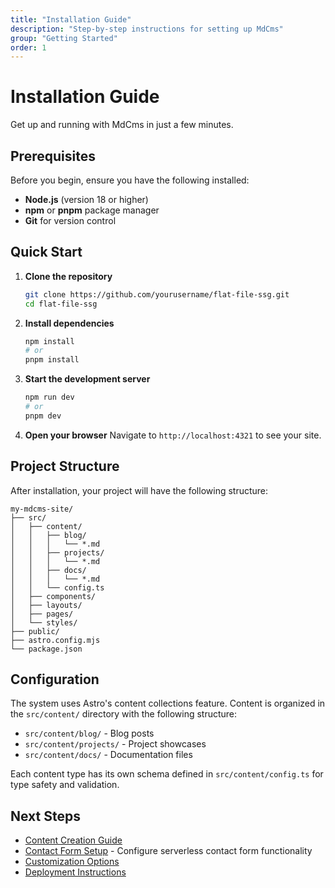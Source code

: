 ```yaml
---
title: "Installation Guide"
description: "Step-by-step instructions for setting up MdCms"
group: "Getting Started"
order: 1
---
```


# Installation Guide

Get up and running with MdCms in just a few minutes.

## Prerequisites

Before you begin, ensure you have the following installed:

- **Node.js** (version 18 or higher)
- **npm** or **pnpm** package manager
- **Git** for version control

## Quick Start

1. **Clone the repository**
   ```bash
   git clone https://github.com/yourusername/flat-file-ssg.git
   cd flat-file-ssg
   ```

2. **Install dependencies**
   ```bash
   npm install
   # or
   pnpm install
   ```

3. **Start the development server**
   ```bash
   npm run dev
   # or
   pnpm dev
   ```

4. **Open your browser**
   Navigate to `http://localhost:4321` to see your site.

## Project Structure

After installation, your project will have the following structure:

```
my-mdcms-site/
├── src/
│   ├── content/
│   │   ├── blog/
│   │   │   └── *.md
│   │   ├── projects/
│   │   │   └── *.md
│   │   ├── docs/
│   │   │   └── *.md
│   │   └── config.ts
│   ├── components/
│   ├── layouts/
│   ├── pages/
│   └── styles/
├── public/
├── astro.config.mjs
└── package.json
```

## Configuration

The system uses Astro's content collections feature. Content is organized in the `src/content/` directory with the following structure:

- `src/content/blog/` - Blog posts
- `src/content/projects/` - Project showcases  
- `src/content/docs/` - Documentation files

Each content type has its own schema defined in `src/content/config.ts` for type safety and validation.

## Next Steps

- [Content Creation Guide](./content-creation)
- [Contact Form Setup](./contact-form-setup) - Configure serverless contact form functionality
- [Customization Options](./customization)
- [Deployment Instructions](./deployment)